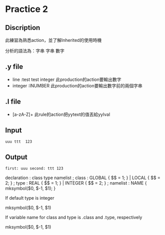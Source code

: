 # Practice 2

Discription 
-----------
此練習為熟悉action，並了解Inherited的使用時機

分析的語法為：字串 字串 數字

.y file
-------
- line :test test integer  此production的action要輸出數字
- integer :INUMBER  此production的action要輸出數字前的兩個字串

.l file
-------
- [a-zA-Z]+  此rule的action把yytext的值丟給yylval


Input 
-----
`uuu ttt  123`

Output
------
`first: uuu second: ttt
123`

declaration
: class type namelist ;
class
: GLOBAL
{ $$ = 1; }
| LOCAL
{ $$ = 2; }
;
type
: REAL
{ $$ = 1; }
| INTEGER
{ $$ = 2; }
;
namelist
: NAME
{ mksymbol($0, $-1, $1); }

If default type is integer

mksymbol($0, $-1, $1)

If variable name for class and type is .class and .type, respectively

mksymbol($<type>0, $<class>-1, $1)